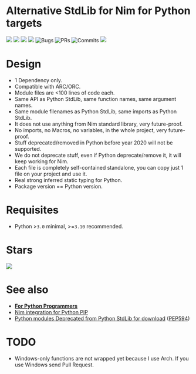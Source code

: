 # Alternative StdLib for Nim for Python targets


![](https://img.shields.io/github/languages/top/juancarlospaco/cpython?style=for-the-badge)
![](https://img.shields.io/github/stars/juancarlospaco/cpython?style=for-the-badge)
![](https://img.shields.io/maintenance/yes/2021?style=for-the-badge)
![](https://img.shields.io/github/languages/code-size/juancarlospaco/cpython?style=for-the-badge)
![](https://img.shields.io/github/issues-raw/juancarlospaco/cpython?style=for-the-badge "Bugs")
![](https://img.shields.io/github/issues-pr-raw/juancarlospaco/cpython?style=for-the-badge "PRs")
![](https://img.shields.io/github/last-commit/juancarlospaco/cpython?style=for-the-badge "Commits")
![](https://github.com/juancarlospaco/cpython/workflows/Build/badge.svg?branch=main)


# Design

- 1 Dependency only.
- Compatible with ARC/ORC.
- Module files are <100 lines of code each.
- Same API as Python StdLib, same function names, same argument names.
- Same module filenames as Python StdLib, same imports as Python StdLib.
- It does not use anything from Nim standard library, very future-proof.
- No imports, no Macros, no variables, in the whole project, very future-proof.
- Stuff deprecated/removed in Python before year 2020 will not be supported.
- We do not deprecate stuff, even if Python deprecate/remove it, it will keep working for Nim.
- Each file is completely self-contained standalone, you can copy just 1 file on your project and use it.
- Real strong inferred static typing for Python.
- Package version == Python version.


# Requisites

- Python >`3.0` minimal, >=`3.10` recommended.


# Stars

![](https://starchart.cc/juancarlospaco/cpython.svg)


# See also

- [**For Python Programmers**](https://github.com/nim-lang/Nim/wiki/Nim-for-Python-Programmers#table-of-contents)
- [Nim integration for Python PIP](https://github.com/juancarlospaco/choosenim_install#nim-integration-for-python-pip)
- [Python modules Deprecated from Python StdLib for download](https://github.com/tiran/legacylib) ([PEP594](https://www.python.org/dev/peps/pep-0594))


# TODO

- Windows-only functions are not wrapped yet because I use Arch.
  If you use Windows send Pull Request.
